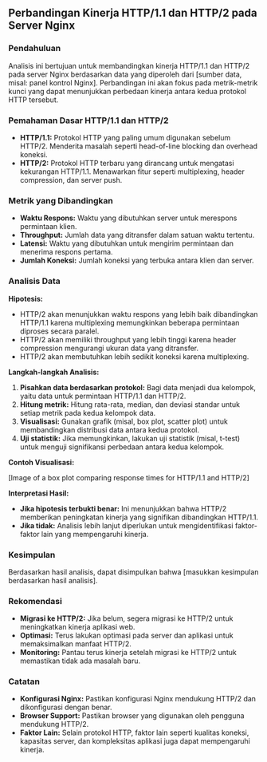 ## Perbandingan Kinerja HTTP/1.1 dan HTTP/2 pada Server Nginx

### Pendahuluan

Analisis ini bertujuan untuk membandingkan kinerja HTTP/1.1 dan HTTP/2 pada server Nginx berdasarkan data yang diperoleh dari [sumber data, misal: panel kontrol Nginx]. Perbandingan ini akan fokus pada metrik-metrik kunci yang dapat menunjukkan perbedaan kinerja antara kedua protokol HTTP tersebut.

### Pemahaman Dasar HTTP/1.1 dan HTTP/2

* **HTTP/1.1:** Protokol HTTP yang paling umum digunakan sebelum HTTP/2. Menderita masalah seperti head-of-line blocking dan overhead koneksi.
* **HTTP/2:** Protokol HTTP terbaru yang dirancang untuk mengatasi kekurangan HTTP/1.1. Menawarkan fitur seperti multiplexing, header compression, dan server push.

### Metrik yang Dibandingkan

* **Waktu Respons:** Waktu yang dibutuhkan server untuk merespons permintaan klien.
* **Throughput:** Jumlah data yang ditransfer dalam satuan waktu tertentu.
* **Latensi:** Waktu yang dibutuhkan untuk mengirim permintaan dan menerima respons pertama.
* **Jumlah Koneksi:** Jumlah koneksi yang terbuka antara klien dan server.

### Analisis Data

**Hipotesis:**
* HTTP/2 akan menunjukkan waktu respons yang lebih baik dibandingkan HTTP/1.1 karena multiplexing memungkinkan beberapa permintaan diproses secara paralel.
* HTTP/2 akan memiliki throughput yang lebih tinggi karena header compression mengurangi ukuran data yang ditransfer.
* HTTP/2 akan membutuhkan lebih sedikit koneksi karena multiplexing.

**Langkah-langkah Analisis:**

1. **Pisahkan data berdasarkan protokol:** Bagi data menjadi dua kelompok, yaitu data untuk permintaan HTTP/1.1 dan HTTP/2.
2. **Hitung metrik:** Hitung rata-rata, median, dan deviasi standar untuk setiap metrik pada kedua kelompok data.
3. **Visualisasi:** Gunakan grafik (misal, box plot, scatter plot) untuk membandingkan distribusi data antara kedua protokol.
4. **Uji statistik:** Jika memungkinkan, lakukan uji statistik (misal, t-test) untuk menguji signifikansi perbedaan antara kedua kelompok.

**Contoh Visualisasi:**

[Image of a box plot comparing response times for HTTP/1.1 and HTTP/2]

**Interpretasi Hasil:**

* **Jika hipotesis terbukti benar:** Ini menunjukkan bahwa HTTP/2 memberikan peningkatan kinerja yang signifikan dibandingkan HTTP/1.1.
* **Jika tidak:** Analisis lebih lanjut diperlukan untuk mengidentifikasi faktor-faktor lain yang mempengaruhi kinerja.

### Kesimpulan

Berdasarkan hasil analisis, dapat disimpulkan bahwa [masukkan kesimpulan berdasarkan hasil analisis].

### Rekomendasi

* **Migrasi ke HTTP/2:** Jika belum, segera migrasi ke HTTP/2 untuk meningkatkan kinerja aplikasi web.
* **Optimasi:** Terus lakukan optimasi pada server dan aplikasi untuk memaksimalkan manfaat HTTP/2.
* **Monitoring:** Pantau terus kinerja setelah migrasi ke HTTP/2 untuk memastikan tidak ada masalah baru.

### Catatan

* **Konfigurasi Nginx:** Pastikan konfigurasi Nginx mendukung HTTP/2 dan dikonfigurasi dengan benar.
* **Browser Support:** Pastikan browser yang digunakan oleh pengguna mendukung HTTP/2.
* **Faktor Lain:** Selain protokol HTTP, faktor lain seperti kualitas koneksi, kapasitas server, dan kompleksitas aplikasi juga dapat mempengaruhi kinerja.
